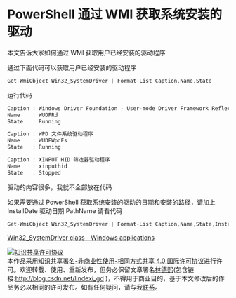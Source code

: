 # PowerShell 通过 WMI 获取系统安装的驱动

本文告诉大家如何通过 WMI 获取用户已经安装的驱动程序

<!--more-->
<!-- CreateTime:2019/8/30 8:58:39 -->


<!-- 标签：PowerShell,WMI -->

通过下面代码可以获取用户已经安装的驱动程序

```csharp
Get-WmiObject Win32_SystemDriver | Format-List Caption,Name,State
```

运行代码

```csharp
Caption : Windows Driver Foundation - User-mode Driver Framework Reflector
Name    : WUDFRd
State   : Running

Caption : WPD 文件系统驱动程序
Name    : WUDFWpdFs
State   : Running

Caption : XINPUT HID 筛选器驱动程序
Name    : xinputhid
State   : Stopped
```

驱动的内容很多，我就不全部放在代码

如果需要通过 PowerShell 获取系统安装的驱动的日期和安装的路径，请加上 InstallDate 驱动日期 PathName 请看代码

```csharp
Get-WmiObject Win32_SystemDriver | Format-List Caption,Name,State,InstallDate,PathName
```

[Win32_SystemDriver class - Windows applications](https://docs.microsoft.com/en-us/windows/desktop/cimwin32prov/win32-systemdriver )

<a rel="license" href="http://creativecommons.org/licenses/by-nc-sa/4.0/"><img alt="知识共享许可协议" style="border-width:0" src="https://licensebuttons.net/l/by-nc-sa/4.0/88x31.png" /></a><br />本作品采用<a rel="license" href="http://creativecommons.org/licenses/by-nc-sa/4.0/">知识共享署名-非商业性使用-相同方式共享 4.0 国际许可协议</a>进行许可。欢迎转载、使用、重新发布，但务必保留文章署名[林德熙](http://blog.csdn.net/lindexi_gd)(包含链接:http://blog.csdn.net/lindexi_gd )，不得用于商业目的，基于本文修改后的作品务必以相同的许可发布。如有任何疑问，请与我[联系](mailto:lindexi_gd@163.com)。
